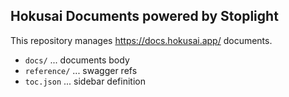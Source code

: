 ## Hokusai Documents powered by Stoplight

This repository manages https://docs.hokusai.app/ documents.

- `docs/` ... documents body
- `reference/` ... swagger refs
- `toc.json` ... sidebar definition
